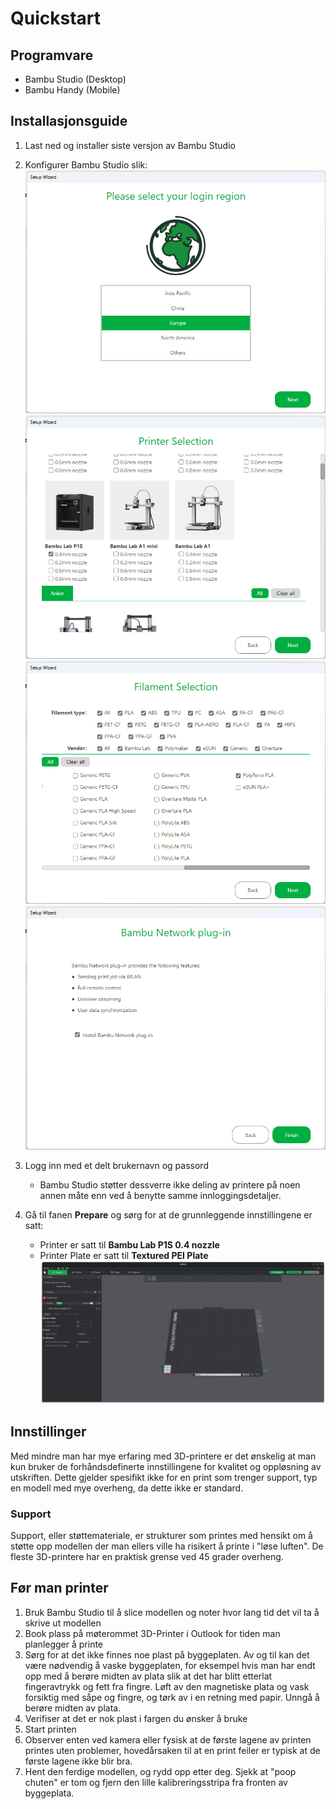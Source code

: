 # Quickstart

## Programvare

* Bambu Studio (Desktop)
* Bambu Handy (Mobile)

## Installasjonsguide

1. Last ned og installer siste versjon av Bambu Studio
2. Konfigurer Bambu Studio slik:
   ![Image](img/Install_Step_1.png)
   ![Image](img/Install_Step_2.png)
   ![Image](img/Install_Step_3.png)
   ![Image](img/Install_Step_4.png)

3. Logg inn med et delt brukernavn og passord
    - Bambu Studio støtter dessverre ikke deling av printere på noen annen måte enn ved å benytte samme innloggingsdetaljer.
4. Gå til fanen **Prepare** og sørg for at de grunnleggende innstillingene er satt:
    - Printer er satt til **Bambu Lab P1S 0.4 nozzle**
    - Printer Plate er satt til **Textured PEI Plate**
      ![Image](img/Default_Settings.png)

## Innstillinger

Med mindre man har mye erfaring med 3D-printere er det ønskelig at man kun bruker de forhåndsdefinerte innstillingene for kvalitet og oppløsning av utskriften. Dette gjelder spesifikt ikke for en print som trenger support, typ en modell med mye overheng, da dette ikke er standard.

### Support

Support, eller støttemateriale, er strukturer som printes med hensikt om å støtte opp modellen der man ellers ville ha risikert å printe i "løse luften". De fleste 3D-printere har en praktisk grense ved 45 grader overheng.


## Før man printer

1. Bruk Bambu Studio til å slice modellen og noter hvor lang tid det vil ta å skrive ut modellen
2. Book plass på møterommet 3D-Printer i Outlook for tiden man planlegger å printe
3. Sørg for at det ikke finnes noe plast på byggeplaten. Av og til kan det være nødvendig å vaske byggeplaten, for eksempel hvis man har endt opp med å berøre midten av plata slik at det har blitt etterlat fingeravtrykk og fett fra fingre. Løft av den magnetiske plata og vask forsiktig med såpe og fingre, og tørk av i en retning med papir. Unngå å berøre midten av plata.
4. Verifiser at det er nok plast i fargen du ønsker å bruke
5. Start printen
6. Observer enten ved kamera eller fysisk at de første lagene av printen printes uten problemer, hovedårsaken til at en print feiler er typisk at de første lagene ikke blir bra.
7. Hent den ferdige modellen, og rydd opp etter deg. Sjekk at "poop chuten" er tom og fjern den lille kalibreringsstripa fra fronten av byggeplata.
